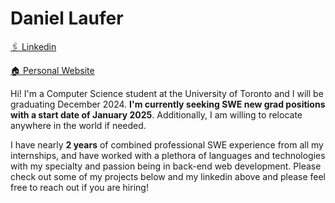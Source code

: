 # Daniel Laufer


[🖇 Linkedin](https://www.linkedin.com/in/daniel-laufer-7ba986176/)

[🏠 Personal Website](https://daniel-laufer.github.io/)

Hi! I'm a Computer Science student at the University of Toronto and I will be graduating December 2024. **I'm currently seeking SWE new grad positions with a start date of January 2025**. Additionally, I am willing to relocate anywhere in the world if needed. 

I have nearly **2 years** of combined professional SWE experience from all my internships, and have worked with a plethora of languages and technologies with my specialty and passion being in back-end web development. Please check out some of my projects below and my linkedin above and please feel free to reach out if you are hiring! 

    
    
<!-- <hr/>
<b>My GitHub Stats</b>

<a href="http://www.github.com/Daniel-Laufer"><img src="https://github-readme-stats.vercel.app/api?username=Daniel-Laufer&show_icons=true&hide=&count_private=true&title_color=0891b2&text_color=ffffff&icon_color=0891b2&bg_color=1c1917&hide_border=true&show_icons=true" alt="Daniel-Laufer's GitHub stats" /></a>

<a href="http://www.github.com/Daniel-Laufer"><img src="https://github-readme-streak-stats.herokuapp.com/?user=Daniel-Laufer&stroke=ffffff&background=1c1917&ring=0891b2&fire=0891b2&currStreakNum=ffffff&currStreakLabel=0891b2&sideNums=ffffff&sideLabels=ffffff&dates=ffffff&hide_border=true" /></a>

<!-- <a href="http://www.github.com/Daniel-Laufer"><img src="https://activity-graph.herokuapp.com/graph?username=Daniel-Laufer&bg_color=1c1917&color=ffffff&line=0891b2&point=ffffff&area_color=1c1917&area=true&hide_border=true&custom_title=GitHub%20Commits%20Graph" alt="GitHub Commits Graph" /></a>

<a href="https://github.com/Daniel-Laufer" align="left"><img src="https://github-readme-stats.vercel.app/api/top-langs/?username=Daniel-Laufer&langs_count=10&title_color=0891b2&text_color=ffffff&icon_color=0891b2&bg_color=1c1917&hide_border=true&locale=en&custom_title=Top%20%Languages" alt="Top Languages" /></a> -->



